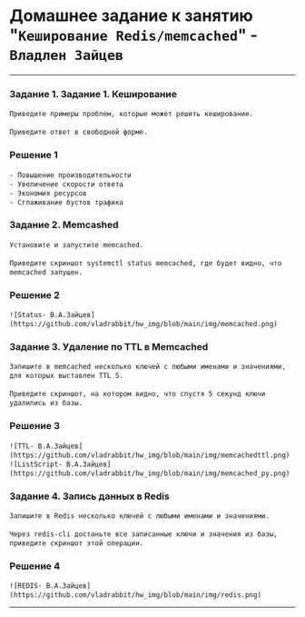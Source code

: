 # Домашнее задание к занятию "`Кеширование Redis/memcached`" - `Владлен Зайцев`


---

### Задание 1. Задание 1. Кеширование

	Приведите примеры проблем, которые может решить кеширование.

	Приведите ответ в свободной форме.

### Решение 1
	- Повышение производительности
	- Увеличение скорости ответа
	- Экономия ресурсов
	- Сглаживание бустов трафика
	


### Задание 2. Memcashed

	Установите и запустите memcached.

	Приведите скриншот systemctl status memcached, где будет видно, что memcached запущен.


### Решение 2

	![Status- В.А.Зайцев](https://github.com/vladrabbit/hw_img/blob/main/img/memcached.png)


### Задание 3. Удаление по TTL в Memcached

	Запишите в memcached несколько ключей с любыми именами и значениями, для которых выставлен TTL 5.

	Приведите скриншот, на котором видно, что спустя 5 секунд ключи удалились из базы.

### Решение 3
	
	![TTL- В.А.Зайцев](https://github.com/vladrabbit/hw_img/blob/main/img/memcachedttl.png)
	![ListScript- В.А.Зайцев](https://github.com/vladrabbit/hw_img/blob/main/img/memcached_py.png)

### Задание 4. Запись данных в Redis

	Запишите в Redis несколько ключей с любыми именами и значениями.

	Через redis-cli достаньте все записанные ключи и значения из базы, приведите скриншот этой операции.

### Решение 4

	![REDIS- В.А.Зайцев](https://github.com/vladrabbit/hw_img/blob/main/img/redis.png) 
 
---
